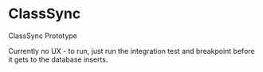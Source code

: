 # ClassSync
ClassSync Prototype

Currently no UX - to run, just run the integration test and breakpoint before it gets to the database inserts.
